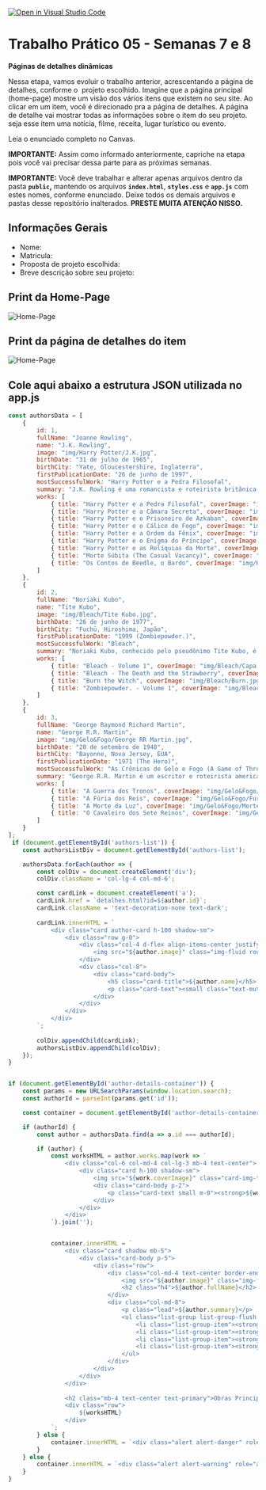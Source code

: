 [![Open in Visual Studio Code](https://classroom.github.com/assets/open-in-vscode-2e0aaae1b6195c2367325f4f02e2d04e9abb55f0b24a779b69b11b9e10269abc.svg)](https://classroom.github.com/online_ide?assignment_repo_id=20738406&assignment_repo_type=AssignmentRepo)
# Trabalho Prático 05 - Semanas 7 e 8

**Páginas de detalhes dinâmicas**

Nessa etapa, vamos evoluir o trabalho anterior, acrescentando a página de detalhes, conforme o  projeto escolhido. Imagine que a página principal (home-page) mostre um visão dos vários itens que existem no seu site. Ao clicar em um item, você é direcionado pra a página de detalhes. A página de detalhe vai mostrar todas as informações sobre o item do seu projeto. seja esse item uma notícia, filme, receita, lugar turístico ou evento.

Leia o enunciado completo no Canvas. 

**IMPORTANTE:** Assim como informado anteriormente, capriche na etapa pois você vai precisar dessa parte para as próximas semanas. 

**IMPORTANTE:** Você deve trabalhar e alterar apenas arquivos dentro da pasta **`public`,** mantendo os arquivos **`index.html`**, **`styles.css`** e **`app.js`** com estes nomes, conforme enunciado. Deixe todos os demais arquivos e pastas desse repositório inalterados. **PRESTE MUITA ATENÇÃO NISSO.**

## Informações Gerais

- Nome:
- Matricula:
- Proposta de projeto escolhida:
- Breve descrição sobre seu projeto:

## Print da Home-Page

![Home-Page](public/img/Home.png)

## Print da página de detalhes do item

![Home-Page](public/img/Detalhes.png)

## Cole aqui abaixo a estrutura JSON utilizada no app.js

```javascript
const authorsData = [
    {
        id: 1,
        fullName: "Joanne Rowling",
        name: "J.K. Rowling",
        image: "img/Harry Potter/J.K.jpg", 
        birthDate: "31 de julho de 1965",
        birthCity: "Yate, Gloucestershire, Inglaterra",
        firstPublicationDate: "26 de junho de 1997",
        mostSuccessfulWork: "Harry Potter e a Pedra Filosofal",
        summary: "J.K. Rowling é uma romancista e roteirista britânica, mais conhecida como a autora da série de fantasia Harry Potter, que vendeu mais de 500 milhões de cópias e se tornou a série de livros mais vendida da história.",
        works: [
            { title: "Harry Potter e a Pedra Filosofal", coverImage: "img/Harry Potter/HPFilosofal.jpg" },
            { title: "Harry Potter e a Câmara Secreta", coverImage: "img/Harry Potter/HPCamara.jpg" },
            { title: "Harry Potter e o Prisoneiro de Azkaban", coverImage: "img/Harry Potter/HPPrisioneiro.jpg" },
            { title: "Harry Potter e o Cálice de Fogo", coverImage: "img/Harry Potter/HPCalice.jpg" },
            { title: "Harry Potter e a Ordem da Fênix", coverImage: "img/Harry Potter/HPOrdem.jpg" },
            { title: "Harry Potter e o Enigma do Príncipe", coverImage: "img/Harry Potter/HPEnigma.jpg" },
            { title: "Harry Potter e as Relíquias da Morte", coverImage: "img/Harry Potter/HPReliquias.png" },
            { title: "Morte Súbita (The Casual Vacancy)", coverImage: "img/Harry Potter/Subita.jpg" },
            { title: "Os Contos de Beedle, o Bardo", coverImage: "img/Harry Potter/Beedle.jpg" },
        ]
    },
    {
        id: 2,
        fullName: "Noriaki Kubo",
        name: "Tite Kubo",
        image: "img/Bleach/Tite Kubo.jpg", 
        birthDate: "26 de junho de 1977",
        birthCity: "Fuchū, Hiroshima, Japão",
        firstPublicationDate: "1999 (Zombiepowder.)",
        mostSuccessfulWork: "Bleach",
        summary: "Noriaki Kubo, conhecido pelo pseudônimo Tite Kubo, é um mangaká japonês. Ele é mundialmente famoso por sua série de mangá Bleach, que foi serializada de 2001 a 2016 e vendeu mais de 130 milhões de volumes globalmente.",
        works: [
            { title: "Bleach - Volume 1", coverImage: "img/Bleach/Capa.jpg" },
            { title: "Bleach - The Death and the Strawberry", coverImage: "img/Bleach/Death.jpg" },
            { title: "Burn the Witch", coverImage: "img/Bleach/Burn.jpg" },
            { title: "Zombiepowder. - Volume 1", coverImage: "img/Bleach/Zombie.jpg" }
        ]
    },
    {
        id: 3,
        fullName: "George Raymond Richard Martin",
        name: "George R.R. Martin",
        image: "img/Gelo&Fogo/George RR Martin.jpg", 
        birthDate: "20 de setembro de 1948",
        birthCity: "Bayonne, Nova Jersey, EUA",
        firstPublicationDate: "1971 (The Hero)",
        mostSuccessfulWork: "As Crônicas de Gelo e Fogo (A Game of Thrones)",
        summary: "George R.R. Martin é um escritor e roteirista americano de fantasia e ficção científica. Ele é mais conhecido pela série de livros 'As Crônicas de Gelo e Fogo', adaptada para a aclamada série de TV 'Game of Thrones'.",
        works: [
            { title: "A Guerra dos Tronos", coverImage: "img/Gelo&Fogo/Tronos.jpg" },
            { title: "A Fúria dos Reis", coverImage: "img/Gelo&Fogo/Furia.jpg" },
            { title: "A Morte da Luz", coverImage: "img/Gelo&Fogo/Morte.jpg" },
            { title: "O Cavaleiro dos Sete Reinos", coverImage: "img/Gelo&Fogo/Cavaleiro.jpg" },
        ]
    }
];
 if (document.getElementById('authors-list')) {
    const authorsListDiv = document.getElementById('authors-list');

    authorsData.forEach(author => {
        const colDiv = document.createElement('div');
        colDiv.className = 'col-lg-4 col-md-6';

        const cardLink = document.createElement('a');
        cardLink.href = `detalhes.html?id=${author.id}`;
        cardLink.className = 'text-decoration-none text-dark';
        
        cardLink.innerHTML = `
            <div class="card author-card h-100 shadow-sm">
                <div class="row g-0">
                    <div class="col-4 d-flex align-items-center justify-content-center p-3">
                        <img src="${author.image}" class="img-fluid rounded-circle author-img" alt="Foto de ${author.name}">
                    </div>
                    <div class="col-8">
                        <div class="card-body">
                            <h5 class="card-title">${author.name}</h5>
                            <p class="card-text"><small class="text-muted">Obra de sucesso: ${author.mostSuccessfulWork}</small></p>
                        </div>
                    </div>
                </div>
            </div>
        `;
        
        colDiv.appendChild(cardLink);
        authorsListDiv.appendChild(colDiv);
    });
}


if (document.getElementById('author-details-container')) {
    const params = new URLSearchParams(window.location.search);
    const authorId = parseInt(params.get('id'));

    const container = document.getElementById('author-details-container');

    if (authorId) {
        const author = authorsData.find(a => a.id === authorId);

        if (author) {
            const worksHTML = author.works.map(work => `
                <div class="col-6 col-md-4 col-lg-3 mb-4 text-center">
                    <div class="card h-100 shadow-sm">
                        <img src="${work.coverImage}" class="card-img-top p-2" alt="Capa de ${work.title}" style="height: 180px; object-fit: cover;">
                        <div class="card-body p-2">
                            <p class="card-text small m-0"><strong>${work.title}</strong></p>
                        </div>
                    </div>
                </div>
            `).join('');


            container.innerHTML = `
                <div class="card shadow mb-5">
                    <div class="card-body p-5">
                        <div class="row">
                            <div class="col-md-4 text-center border-end">
                                <img src="${author.image}" class="img-fluid rounded-circle mb-3 author-detail-img" alt="Foto de ${author.fullName}">
                                <h2 class="h4">${author.fullName}</h2>
                            </div>
                            <div class="col-md-8">
                                <p class="lead">${author.summary}</p>
                                <ul class="list-group list-group-flush mb-4">
                                    <li class="list-group-item"><strong>Nome Completo:</strong> ${author.fullName}</li>
                                    <li class="list-group-item"><strong>Nascimento:</strong> ${author.birthDate}</li>
                                    <li class="list-group-item"><strong>Local de Nascimento:</strong> ${author.birthCity}</li>
                                    <li class="list-group-item"><strong>Primeira Publicação:</strong> ${author.firstPublicationDate}</li>
                                </ul>
                            </div>
                        </div>
                    </div>
                </div>
                
                <h2 class="mb-4 text-center text-primary">Obras Principais</h2>
                <div class="row">
                    ${worksHTML}
                </div>
            `;
        } else {
            container.innerHTML = `<div class="alert alert-danger" role="alert">Autor não encontrado.</div>`;
        }
    } else {
        container.innerHTML = `<div class="alert alert-warning" role="alert">ID do autor não especificado.</div>`;
    }
}